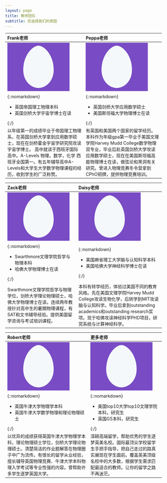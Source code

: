 ```yaml
---
layout: page
title: 教师团队
subtitle: 您选择我们的原因
---
```

| Frank老师 | Peppa老师 |
| :------ | :------ |
| <img src="/assets/img/egg.png" width="200"> | <img src="/assets/img/egg.png" width="200">  |
| {::nomarkdown}<ul><li> 英国帝国理工物理本科 </li><li> 英国剑桥大学宇宙学博士在读 </li></ul>{:/}|{::nomarkdown}<ul><li> 英国剑桥大学应用数学硕士 </li><li> 美国斯坦福大学物理博士在读 </li></ul>{:/}|
| 以年级第一的成绩毕业于帝国理工物理系，在英国剑桥大学拿到应用数学硕士，现在在剑桥霍金宇宙学研究院攻读宇宙学博士。 高中就读于西班牙国际高中。A-Levels 物理，数学，化学 西班牙全国第一。有五年辅导高中A-Levels和大学生大学数学物理课程的经历，收到学生的广泛称赞。 | 有英国和美国两个国家的留学经历。本科作为年级gpa第一毕业于美国文理学院Harvey Mudd College数学物理双专业，毕业后赴英国剑桥大学攻读应用数学硕士，现在在美国斯坦福高能物理博士在读，做弦论和黑洞有关研究。曾进入物理竞赛冬令营拿到CPhO铜牌，提供物理竞赛培训。 |

| Zack老师 | Daisy老师 |
| :------ | :------ |
| <img src="/assets/img/egg.png" width="200"> | <img src="/assets/img/egg.png" width="200">  |
| {::nomarkdown}<ul><li> Swarthmore文理学院哲学与物理本科 </li><li> 哈佛大学物理博士在读 </li></ul>{:/}|{::nomarkdown}<ul><li> 美国麻省理工大学脑与认知科学本科 </li><li> 美国哈佛大学神经科学博士在读 </li></ul>{:/}|
| Swarthmore文理学院哲学与物理学位，剑桥大学理论物理硕士，哈佛大学物理博士在读。连续两年教授针对高中生的暑期物理课程，有SAT和文书辅导经验。提供美国留学咨询与考试培训课程。 | 本科有转学经历，体验过美国不同的教育风格。先在美国文理学院Harvey Mudd College攻读生物化学，后转学到MIT攻读脑与认知科学。毕业后拿到outstanding academics和outstanding research奖项。现于哈佛攻读神经科学PHD项目，研究系统与计算神经科学。|

| Robert老师 |  更多老师 |
| :------ | :------ | 
| <img src="/assets/img/egg.png" width="200"> | <img src="/assets/img/egg.png" width="200"> |
| {::nomarkdown}<ul><li> 英国牛津大学物理学本科 </li><li> 英国牛津大学数学物理和理论物理硕士 </li></ul>{:/}| {::nomarkdown}<ul><li> 美国top10大学top10文理学院本科，研究生 </li><li> 英国G5本科，研究生 </li></ul>{:/}|
| 以优异的成绩获得英国牛津大学物理学本科，理论物理硕士学位，剑桥大学理论物理硕士。清楚简洁的作业题解答在物理圈子中广为流传。有很长的留学从业经验，擅长辅导英国物理竞赛、牛津大学本科物理入学考试等专业性强的内容。曾帮助许多学生逐梦英国大学。| 深耕高端留学，帮助优秀的学生逐梦英美名校。国际最顶尖学校留学生手把手指导，把自己走过的路真实展现在学生面前。覆盖英美顶级名校中的大多数，根据学生需求匹配最适合的教师。让你的留学之路不再迷茫。 |



